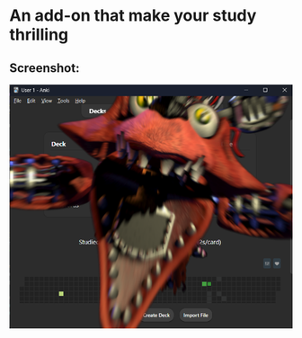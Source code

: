 # An add-on that make your study thrilling

## Screenshot: 
![Screenshots: ](anki_addon_showcase.png)